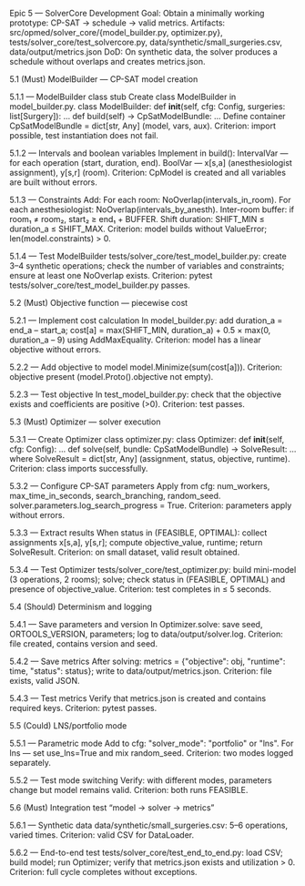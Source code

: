 ﻿Epic 5 — SolverCore Development
Goal: Obtain a minimally working prototype: CP-SAT → schedule → valid metrics.
Artifacts: src/opmed/solver_core/{model_builder.py, optimizer.py}, tests/solver_core/test_solvercore.py, data/synthetic/small_surgeries.csv, data/output/metrics.json
DoD: On synthetic data, the solver produces a schedule without overlaps and creates metrics.json.

5.1 (Must) ModelBuilder — CP-SAT model creation

5.1.1 — ModelBuilder class stub
Create class ModelBuilder in model_builder.py.
    class ModelBuilder:
        def __init__(self, cfg: Config, surgeries: list[Surgery]): ...
        def build(self) -> CpSatModelBundle: ...
Define container CpSatModelBundle = dict[str, Any] (model, vars, aux).
Criterion: import possible, test instantiation does not fail.

5.1.2 — Intervals and boolean variables
Implement in build():
IntervalVar — for each operation (start, duration, end).
BoolVar — x[s,a] (anesthesiologist assignment), y[s,r] (room).
Criterion: CpModel is created and all variables are built without errors.

5.1.3 — Constraints
Add:
For each room: NoOverlap(intervals_in_room).
For each anesthesiologist: NoOverlap(intervals_by_anesth).
Inter-room buffer: if room₁ ≠ room₂, start₂ ≥ end₁ + BUFFER.
Shift duration: SHIFT_MIN ≤ duration_a ≤ SHIFT_MAX.
Criterion: model builds without ValueError; len(model.constraints) > 0.

5.1.4 — Test ModelBuilder
tests/solver_core/test_model_builder.py: create 3–4 synthetic operations; check the number of variables and constraints; ensure at least one NoOverlap exists.
Criterion: pytest tests/solver_core/test_model_builder.py passes.

5.2 (Must) Objective function — piecewise cost

5.2.1 — Implement cost calculation
In model_builder.py: add duration_a = end_a – start_a; cost[a] = max(SHIFT_MIN, duration_a) + 0.5 × max(0, duration_a – 9) using AddMaxEquality.
Criterion: model has a linear objective without errors.

5.2.2 — Add objective to model
model.Minimize(sum(cost[a])).
Criterion: objective present (model.Proto().objective not empty).

5.2.3 — Test objective
In test_model_builder.py: check that the objective exists and coefficients are positive (>0).
Criterion: test passes.

5.3 (Must) Optimizer — solver execution

5.3.1 — Create Optimizer class
optimizer.py:
    class Optimizer:
        def __init__(self, cfg: Config): ...
        def solve(self, bundle: CpSatModelBundle) -> SolveResult: ...
where SolveResult = dict[str, Any] (assignment, status, objective, runtime).
Criterion: class imports successfully.

5.3.2 — Configure CP-SAT parameters
Apply from cfg: num_workers, max_time_in_seconds, search_branching, random_seed. solver.parameters.log_search_progress = True.
Criterion: parameters apply without errors.

5.3.3 — Extract results
When status in (FEASIBLE, OPTIMAL): collect assignments x[s,a], y[s,r]; compute objective_value, runtime; return SolveResult.
Criterion: on small dataset, valid result obtained.

5.3.4 — Test Optimizer
tests/solver_core/test_optimizer.py: build mini-model (3 operations, 2 rooms); solve; check status in (FEASIBLE, OPTIMAL) and presence of objective_value.
Criterion: test completes in ≤ 5 seconds.

5.4 (Should) Determinism and logging

5.4.1 — Save parameters and version
In Optimizer.solve: save seed, ORTOOLS_VERSION, parameters; log to data/output/solver.log.
Criterion: file created, contains version and seed.

5.4.2 — Save metrics
After solving: metrics = {"objective": obj, "runtime": time, "status": status}; write to data/output/metrics.json.
Criterion: file exists, valid JSON.

5.4.3 — Test metrics
Verify that metrics.json is created and contains required keys.
Criterion: pytest passes.

5.5 (Could) LNS/portfolio mode

5.5.1 — Parametric mode
Add to cfg: "solver_mode": "portfolio" or "lns". For lns — set use_lns=True and mix random_seed.
Criterion: two modes logged separately.

5.5.2 — Test mode switching
Verify: with different modes, parameters change but model remains valid.
Criterion: both runs FEASIBLE.

5.6 (Must) Integration test “model → solver → metrics”

5.6.1 — Synthetic data
data/synthetic/small_surgeries.csv: 5–6 operations, varied times.
Criterion: valid CSV for DataLoader.

5.6.2 — End-to-end test
tests/solver_core/test_end_to_end.py: load CSV; build model; run Optimizer; verify that metrics.json exists and utilization > 0.
Criterion: full cycle completes without exceptions.
